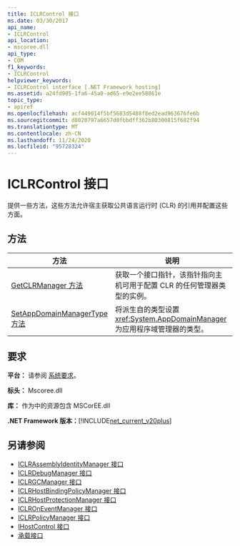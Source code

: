 ```yaml
---
title: ICLRControl 接口
ms.date: 03/30/2017
api_name:
- ICLRControl
api_location:
- mscoree.dll
api_type:
- COM
f1_keywords:
- ICLRControl
helpviewer_keywords:
- ICLRControl interface [.NET Framework hosting]
ms.assetid: a24fd905-1fa6-45a0-ad65-e9e2ee58861e
topic_type:
- apiref
ms.openlocfilehash: acf449014f5bf5683d5488f8ed2ead963676fe6b
ms.sourcegitcommit: d8020797a6657d0fbbdff362b80300815f682f94
ms.translationtype: MT
ms.contentlocale: zh-CN
ms.lasthandoff: 11/24/2020
ms.locfileid: "95728324"
---
```

# <a name="iclrcontrol-interface"></a>ICLRControl 接口

提供一些方法，这些方法允许宿主获取公共语言运行时 (CLR) 的引用并配置这些方面。  
  
## <a name="methods"></a>方法  
  
|方法|说明|  
|------------|-----------------|  
|[GetCLRManager 方法](iclrcontrol-getclrmanager-method.md)|获取一个接口指针，该指针指向主机可用于配置 CLR 的任何管理器类型的实例。|  
|[SetAppDomainManagerType 方法](iclrcontrol-setappdomainmanagertype-method.md)|将派生自的类型设置 <xref:System.AppDomainManager> 为应用程序域管理器的类型。|  
  
## <a name="requirements"></a>要求  

 **平台：** 请参阅 [系统要求](../../get-started/system-requirements.md)。  
  
 **标头：** Mscoree.dll  
  
 **库：** 作为中的资源包含 MSCorEE.dll  
  
 **.NET Framework 版本：**[!INCLUDE[net_current_v20plus](../../../../includes/net-current-v20plus-md.md)]  
  
## <a name="see-also"></a>另请参阅

- [ICLRAssemblyIdentityManager 接口](iclrassemblyidentitymanager-interface.md)
- [ICLRDebugManager 接口](iclrdebugmanager-interface.md)
- [ICLRGCManager 接口](iclrgcmanager-interface.md)
- [ICLRHostBindingPolicyManager 接口](iclrhostbindingpolicymanager-interface.md)
- [ICLRHostProtectionManager 接口](iclrhostprotectionmanager-interface.md)
- [ICLROnEventManager 接口](iclroneventmanager-interface.md)
- [ICLRPolicyManager 接口](iclrpolicymanager-interface.md)
- [IHostControl 接口](ihostcontrol-interface.md)
- [承载接口](hosting-interfaces.md)
